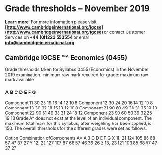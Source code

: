# Grade thresholds – November 2019 

**Learn more!** For more information please visit **[http://www.cambridgeinternational.org/igcse](http://www.cambridgeinternational.org/igcse)** or contact Customer Services on **+44 (0)1223 553554** or email **info@cambridgeinternational.org** 

## Cambridge IGCSE ™^ Economics (0455) 

 Grade thresholds taken for Syllabus 0455 (Economics) in the November 2019 examination. minimum raw mark required for grade: maximum raw mark available 

### A B C D E F G 

 Component 11 30 23 19 16 14 12 10 8 Component 12 30 24 20 16 14 12 10 8 Component 13 30 22 18 15 13 12 10 8 Component 21 90 60 49 38 31 25 19 13 Component 22 90 61 49 38 31 24 18 12 Component 23 90 60 50 39 32 25 19 13 Grade A* does not exist at the level of an individual component. The maximum total mark for this syllabus, after weighting has been applied, is 150. The overall thresholds for the different grades were set as follows. 

 Option Combination ofComponents A* A B C D E F G X 11, 21 124 105 86 68 57 47 37 27 Y 12, 22 127 107 87 68 57 46 36 26 Z 13, 23 121 103 85 68 57 47 37 27 


